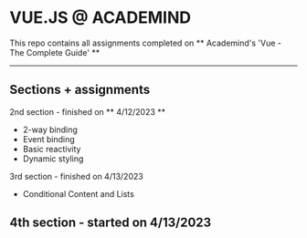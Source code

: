 # VUE.JS @ ACADEMIND
This repo contains all assignments completed on ** Academind's 'Vue - The Complete Guide' **

---

## Sections + assignments

2nd section - finished on ** 4/12/2023 **
  - 2-way binding 
  - Event binding 
  - Basic reactivity 
  - Dynamic styling
  
3rd section - finished on 4/13/2023
  - Conditional Content and Lists
  
4th section - started on 4/13/2023
---
